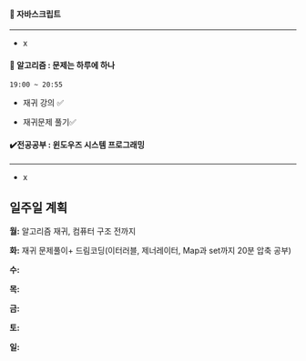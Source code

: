 #### :red_circle: 자바스크립트

---

* x

#### 📖 알고리즘 : 문제는 하루에 하나

`19:00 ~ 20:55`

* 재귀 강의 :white_check_mark:

* 재귀문제 풀기:white_check_mark:

  


#### ✔️전공공부 : 윈도우즈 시스템 프로그래밍 

------

*  x



## 일주일 계획

**월:** 알고리즘 재귀,  컴퓨터 구조 전까지

**화:** 재귀 문제풀이+ 드림코딩(이터러블, 제너레이터, Map과 set까지 20분 압축 공부)

**수:**

**목:**

**금:**

**토:**

**일:**

